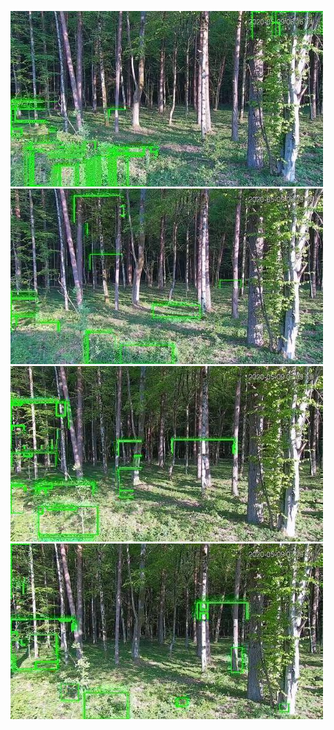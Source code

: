 ![20200509-060836-063841](in/20200509/20200509-060836-063841_0_.jpg)
![20200509-063846-070851](in/20200509/20200509-063846-070851_0_.jpg)
![20200509-070856-073901](in/20200509/20200509-070856-073901_0_.jpg)
![20200509-073906-080911](in/20200509/20200509-073906-080911_0_.jpg)
